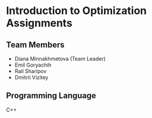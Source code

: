 # Introduction to Optimization Assignments

## Team Members

- Diana Minnakhmetova (Team Leader)
- Emil Goryachih
- Rail Sharipov
- Dmitrii Vizitey

## Programming Language

C++

